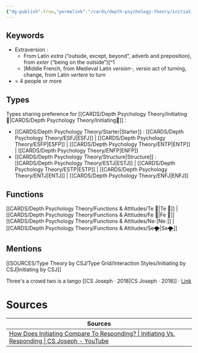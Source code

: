```yaml
---
{"dg-publish":true,"permalink":"/cards/depth-psychology-theory/initiating/","noteIcon":"","created":"2023-01-01T13:14:12.804+01:00","updated":"2023-04-18T10:39:58.379+02:00"}
---
```



## Keywords
- Extraversion : 
	- From Latin _extra_ (“outside, except, beyond”, adverb and preposition), from _exter_ (“being on the outside”)[^1
	- ]Middle French, from Medieval Latin _version-, versio_ act of turning, change, from Latin _vertere_ to turn
- = 4 people or more

## Types 
Types sharing preference for [[CARDS/Depth Psychology Theory/Initiating👋\|CARDS/Depth Psychology Theory/Initiating👋]] :
- [[CARDS/Depth Psychology Theory/Starter\|Starter]] : [[CARDS/Depth Psychology Theory/ESFJ\|ESFJ]] | [[CARDS/Depth Psychology Theory/ESFP\|ESFP]] | [[CARDS/Depth Psychology Theory/ENTP\|ENTP]] | [[CARDS/Depth Psychology Theory/ENFP\|ENFP]] 
- [[CARDS/Depth Psychology Theory/Structure\|Structure]] : [[CARDS/Depth Psychology Theory/ESTJ\|ESTJ]] | [[CARDS/Depth Psychology Theory/ESTP\|ESTP]] | [[CARDS/Depth Psychology Theory/ENTJ\|ENTJ]] | [[CARDS/Depth Psychology Theory/ENFJ\|ENFJ]]

## Functions 
[[CARDS/Depth Psychology Theory/Functions & Attitudes/Te 🏹\|Te 🏹]] | [[CARDS/Depth Psychology Theory/Functions & Attitudes/Fe 💉\|Fe 💉]] 
[[CARDS/Depth Psychology Theory/Functions & Attitudes/Ne💧\|Ne💧]] | [[CARDS/Depth Psychology Theory/Functions & Attitudes/Se🌪️\|Se🌪️]] 

## Mentions
[[SOURCES/Type Theory by CSJ/Type Grid/Interaction Styles/Initiating by CSJ\|Initiating by CSJ]]


<div class="transclusion internal-embed is-loaded"><div class="markdown-embed">



Three's a crowd two is a tango [[CS Joseph · 2018\|CS Joseph · 2018]] · [Link](https://www.youtube.com/watch?v=4mOpzAXFrK8) 

</div></div>



# Sources 
| Sources                                                                                                                                       |
| --------------------------------------------------------------------------------------------------------------------------------------------- |
| [How Does Initiating Compare To Responding? \| Initiating Vs. Responding \| CS Joseph - YouTube](https://www.youtube.com/watch?v=4mOpzAXFrK8) |

